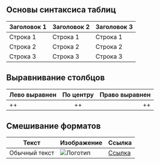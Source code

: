 ## Основы синтаксиса таблиц

| Заголовок 1 | Заголовок 2 | Заголовок 3 |
|-------------|-------------|-------------|
| Строка 1    | Строка 1    | Строка 1    |
| Строка 2    | Строка 2    | Строка 2    |
| Строка 3    | Строка 3    | Строка 3    |

## Выравнивание столбцов

| Лево выравнен  | По центру  | Право выравнен |
|:---------------|:----------:|---------------:|
| ++             | ++         | ++             |

## Смешивание форматов

| Текст | Изображение | Ссылка |
|-------|-------------|--------|
| Обычный текст| ![Логотип](./../cat.jpeg) | [Ссылка](http://ksergey.ru/) |